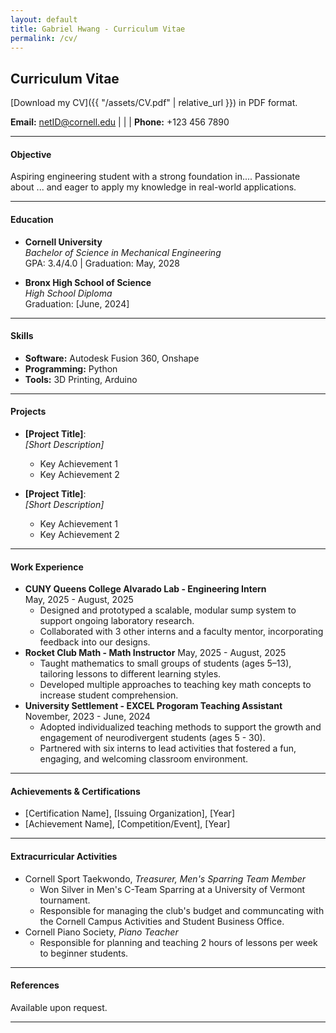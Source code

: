 ```yaml
---
layout: default
title: Gabriel Hwang - Curriculum Vitae
permalink: /cv/
---
```

## Curriculum Vitae

[Download my CV]({{ "/assets/CV.pdf" | relative_url }}) in PDF format.


**Email:** [netID@cornell.edu](mailto:netID@cornell.edu) | | | **Phone:** +123 456 7890

---

#### Objective
Aspiring engineering student with a strong foundation in.... Passionate about ... and eager to apply my knowledge in real-world applications.

---

#### Education
- **Cornell University**  
  *Bachelor of Science in Mechanical Engineering*  
  GPA: 3.4/4.0 | Graduation: May, 2028

- **Bronx High School of Science**  
  *High School Diploma*  
  Graduation: [June, 2024]

---

#### Skills
- **Software:** Autodesk Fusion 360, Onshape
- **Programming:** Python
- **Tools:** 3D Printing, Arduino

---

#### Projects
- **[Project Title]**:  
  *[Short Description]*  
  - Key Achievement 1  
  - Key Achievement 2  

- **[Project Title]**:  
  *[Short Description]*  
  - Key Achievement 1  
  - Key Achievement 2  

---

#### Work Experience
- **CUNY Queens College Alvarado Lab - Engineering Intern**  
  May, 2025 - August, 2025  
  - Designed and prototyped a scalable, modular sump system to support ongoing laboratory
  research.
  - Collaborated with 3 other interns and a faculty mentor, incorporating feedback into our designs.
- **Rocket Club Math - Math Instructor**
  May, 2025 - August, 2025
  - Taught mathematics to small groups of students (ages 5–13), tailoring lessons to different
  learning styles.
  - Developed multiple approaches to teaching key math concepts to increase student
  comprehension.
- **University Settlement - EXCEL Progoram Teaching Assistant**
  November, 2023 - June, 2024
  - Adopted individualized teaching methods to support the growth and engagement of
  neurodivergent students (ages 5 - 30).
  - Partnered with six interns to lead activities that fostered a fun, engaging, and welcoming
  classroom environment.

---

#### Achievements & Certifications
- [Certification Name], [Issuing Organization], [Year]  
- [Achievement Name], [Competition/Event], [Year]  

---

#### Extracurricular Activities
- Cornell Sport Taekwondo, *Treasurer, Men's Sparring Team Member*
  - Won Silver in Men's C-Team Sparring at a University of Vermont tournament.
  - Responsible for managing the club's budget and communcating with the Cornell Campus
  Activities and Student Business Office.
- Cornell Piano Society, *Piano Teacher*
  - Responsible for planning and teaching 2 hours of lessons per week to beginner students.

---

#### References
Available upon request.

---
